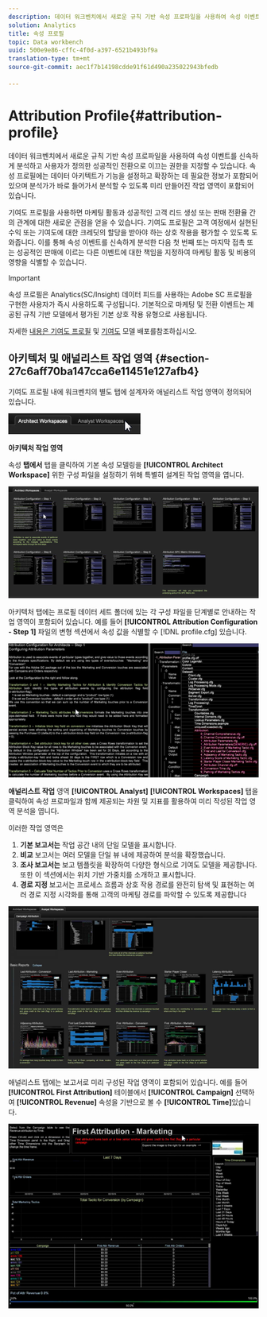 ```yaml
---
description: 데이터 워크벤치에서 새로운 규칙 기반 속성 프로파일을 사용하여 속성 이벤트를 신속하게 분석하고 사용자가 정의한 성공적인 전환으로 이끄는 권한을 지정할 수 있습니다. 속성 프로필에는 데이터 아키텍트가 기능을 설정하고 확장하는 데 필요한 정보가 포함되어 있으며 분석가가 바로 들어가서 분석할 수 있도록 미리 만들어진 작업 영역이 포함되어 있습니다.
solution: Analytics
title: 속성 프로필
topic: Data workbench
uuid: 500e9e86-cffc-4f0d-a397-6521b493bf9a
translation-type: tm+mt
source-git-commit: aec1f7b14198cdde91f61d490a235022943bfedb

---
```



# Attribution Profile{#attribution-profile}

데이터 워크벤치에서 새로운 규칙 기반 속성 프로파일을 사용하여 속성 이벤트를 신속하게 분석하고 사용자가 정의한 성공적인 전환으로 이끄는 권한을 지정할 수 있습니다. 속성 프로필에는 데이터 아키텍트가 기능을 설정하고 확장하는 데 필요한 정보가 포함되어 있으며 분석가가 바로 들어가서 분석할 수 있도록 미리 만들어진 작업 영역이 포함되어 있습니다.

기여도 프로필을 사용하면 마케팅 활동과 성공적인 고객 리드 생성 또는 판매 전환율 간의 관계에 대한 새로운 관점을 얻을 수 있습니다. 기여도 프로필은 고객 여정에서 실현된 수익 또는 기여도에 대한 크레딧의 할당을 받아야 하는 상호 작용을 평가할 수 있도록 도와줍니다. 이를 통해 속성 이벤트를 신속하게 분석한 다음 첫 번째 또는 마지막 접촉 또는 성공적인 판매에 이르는 다른 이벤트에 대한 책임을 지정하여 마케팅 활동 및 비용의 영향을 식별할 수 있습니다.

<!-- <a id="section_648A288E4CA84D579884BC161085C4D5"></a> -->

>[!IMPORTANT]
>
>속성 프로필은 Analytics(SC/Insight) 데이터 피드를 사용하는 Adobe SC 프로필을 구현한 사용자가 즉시 사용하도록 구성됩니다. 기본적으로 마케팅 및 전환 이벤트는 제공된 규칙 기반 모델에서 평가된 기본 상호 작용 유형으로 사용됩니다.

자세한 [내용은 기여도 프로필](../../../../home/c-get-started/c-attribution-profiles/c-rules-attrib/c-attrib-profile-deploy.md#concept-fbcb5800cd6a40cc901e61f3882988c0) 및 [기여도](../../../../home/c-get-started/c-attribution-profiles/c-rules-attrib/c-attrib-models.md#concept-e209c7e86a5c4008ad6d78fdf4ea032d) 모델 배포를참조하십시오.

## 아키텍처 및 애널리스트 작업 영역 {#section-27c6aff70ba147cca6e11451e127afb4}

기여도 프로필 내에 워크벤치의 별도 탭에 설계자와 애널리스트 작업 영역이 정의되어 있습니다.

![](assets/attribution_profile_tabs.png)

**아키텍처 작업 영역**

속성 **탭에서** 탭을 클릭하여 기본 속성 모델링을 **[!UICONTROL Architect Workspace]** 위한 구성 파일을 설정하기 위해 특별히 설계된 작업 영역을 엽니다.

![](assets/attribution_profile_arch.png)

아키텍처 탭에는 프로필 데이터 세트 폴더에 있는 각 구성 파일을 단계별로 안내하는 작업 영역이 포함되어 있습니다. 예를 들어 **[!UICONTROL Attribution Configuration - Step 1]** 파일의 변형 섹션에서 속성 값을 식별할 수 [!DNL profile.cfg] 있습니다.

![](assets/attribution_profile_arch_step1.png)

**애널리스트 작업** 영역 **[!UICONTROL Analyst]** **[!UICONTROL Workspaces]** 탭을 클릭하여 속성 프로파일과 함께 제공되는 차원 및 지표를 활용하여 미리 작성된 작업 영역 분석을 엽니다.

이러한 작업 영역은

1. **기본 보고서는** 작업 공간 내의 단일 모델을 표시합니다.
1. **비교** 보고서는 여러 모델을 단일 뷰 내에 제공하여 분석을 확장했습니다.
1. **조사 보고서는** 보고 템플릿을 확장하여 다양한 형식으로 기여도 모델을 제공합니다. 또한 이 섹션에서는 위치 기반 가중치를 소개하고 표시합니다.
1. **경로 지정** 보고서는 프로세스 흐름과 상호 작용 경로를 완전히 탐색 및 표현하는 여러 경로 지정 시각화를 통해 고객의 마케팅 경로를 파악할 수 있도록 제공합니다

![](assets/attribution_profile_analyst.png)

애널리스트 탭에는 보고서로 미리 구성된 작업 영역이 포함되어 있습니다. 예를 들어 **[!UICONTROL First Attribution]** 테이블에서 **[!UICONTROL Campaign]** 선택하여 **[!UICONTROL Revenue]** 속성을 기반으로 볼 수 **[!UICONTROL Time]**&#x200B;있습니다.

![](assets/attribution_profile_analyst_step1.png)


